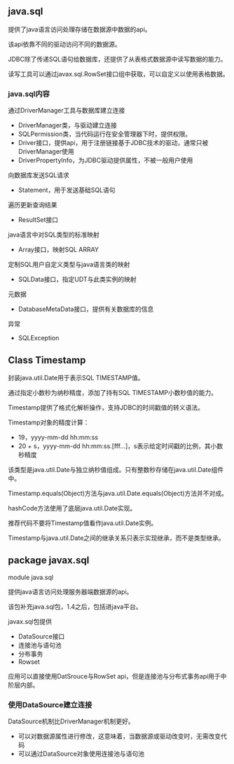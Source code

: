
## java.sql

提供了java语言访问处理存储在数据源中数据的api。

该api依靠不同的驱动访问不同的数据源。

JDBC除了传递SQL语句给数据库，还提供了从表格式数据源中读写数据的能力。

读写工具可以通过javax.sql.RowSet接口组中获取，可以自定义以使用表格数据。

### java.sql内容

通过DriverManager工具与数据库建立连接
- DriverManager类，与驱动建立连接
- SQLPermission类，当代码运行在安全管理器下时，提供权限。
- Driver接口，提供api，用于注册链接基于JDBC技术的驱动，通常只被DriverManager使用
- DriverPropertyInfo，为JDBC驱动提供属性，不被一般用户使用

向数据库发送SQL请求
- Statement，用于发送基础SQL语句

遍历更新查询结果
- ResultSet接口

java语言中对SQL类型的标准映射
- Array接口，映射SQL ARRAY

定制SQL用户自定义类型与java语言类的映射
- SQLData接口，指定UDT与此类实例的映射

元数据
- DatabaseMetaData接口，提供有关数据库的信息

异常
- SQLException



## Class Timestamp


封装java.util.Date用于表示SQL TIMESTAMP值。

通过指定小数秒为纳秒精度，添加了持有SQL TIMESTAMP小数秒值的能力。

Timestamp提供了格式化解析操作，支持JDBC的时间戳值的转义语法。

Timestamp对象的精度计算：
- 19，yyyy-mm-dd hh:mm:ss
- 20 + s，yyyy-mm-dd hh:mm:ss.[fff...]，s表示给定时间戳的比例，其小数秒精度

该类型是java.util.Date与独立纳秒值组成。只有整数秒存储在java.util.Date组件中。

Timestamp.equals(Object)方法与java.util.Date.equals(Object)方法并不对成。

hashCode方法使用了底层java.util.Date实现。

推荐代码不要将Timestamp值看作java.util.Date实例。

Timestamp与java.util.Date之间的继承关系只表示实现继承，而不是类型继承。



## package javax.sql

module java.sql

提供java语言访问处理服务器端数据源的api。

该包补充java.sql包，1.4之后，包括进java平台。

javax.sql包提供
- DataSource接口
- 连接池与语句池
- 分布事务
- Rowset

应用可以直接使用DatSrouce与RowSet api，但是连接池与分布式事务api用于中阶层内部。

### 使用DataSource建立连接

DataSource机制比DriverManager机制更好。

- 可以对数据源属性进行修改，这意味着，当数据源或驱动改变时，无需改变代码
- 可以通过DataSource对象使用连接池与语句池
